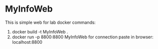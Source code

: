 # MyInfoWeb
 This is simple web for lab
docker commands:
1. docker build -t MyInfoWeb .
2. docker run -p 8800:8800 MyInfoWeb
for connection paste in browser: localhost:8800